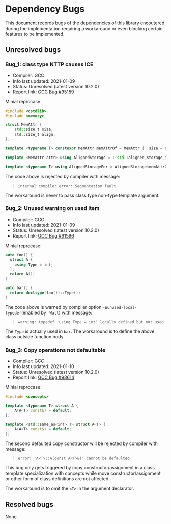 # Dependency Bugs

This document records bugs of the dependencies of this library encoutered during the implementation requiring a workaround or even blocking certain features to be implemented.

## Unresolved bugs

### Bug_1: class type NTTP causes ICE

- Compiler: GCC
- Info last updated: 2021-01-09
- Status: Unresolved (latest version 10.2.0)
- Report link: [GCC Bug #95159](https://gcc.gnu.org/bugzilla/show_bug.cgi?id=95159)

Minial reprocase:

```cpp
#include <cstdlib>
#include <memory>

struct MemAttr {
	std::size_t size;
	std::size_t align;
};

template <typename T> constexpr MemAttr memAttrOf = MemAttr { .size = sizeof(T), .align = alignof(T) };

template <MemAttr attr> using AlignedStorage = ::std::aligned_storage_t<attr.size, attr.align>;

template <typename T> using AlignedStorageFor = AlignedStorage<memAttrOf<T>>;
```

The code above is rejected by compiler with message:

> ```terminal
> internal compiler error: Segmentation fault
> ```

The workaround is never to pass class type non-type template argument.

### Bug_2: Unused warning on used item

- Compiler: GCC
- Info last updated: 2021-01-09
- Status: Unresolved (latest version 10.2.0)
- Report link: [GCC Bug #61596](https://gcc.gnu.org/bugzilla/show_bug.cgi?id=61596)

Minial reprocase:

```cpp
auto foo() {
  struct A {
    using Type = int;
  };
  return A();
}

auto bar() {
  return decltype(foo())::Type();
}
```

The code above is warned by compiler option `-Wunused-local-typedef`(enabled by `-Wall`) with message:

> ```terminal
> warning: typedef 'using Type = int' locally defined but not used
> ```

The `Type` is actually used in `bar`. The workaround is to define the above class outside function body.

### Bug_3: Copy operations not defaultable

- Compiler: GCC
- Info last updated: 2021-01-10
- Status: Unresolved (latest version 10.2.0)
- Report link: [GCC Bug #98614](https://gcc.gnu.org/bugzilla/show_bug.cgi?id=98614)

Minial reprocase:

```cpp
#include <concepts>

template <typename T> struct A {
	A(A<T> const&) = default;
};

template <std::same_as<int> T> struct A<T> {
	A(A<T> const&) = default;
};
```

The second defaulted copy constructor will be rejected by compiler with message:

> ```terminal
> error: 'A<T>::A(const A<T>&)' cannot be defaulted
> ```

This bug only gets triggered by copy constructor/assignment in a class template specialization with concepts while move constructor/assignment or other form of class definitions are not affected.

The workaround is to omit the `<T>` in the argument declarator.

## Resolved bugs

None.
